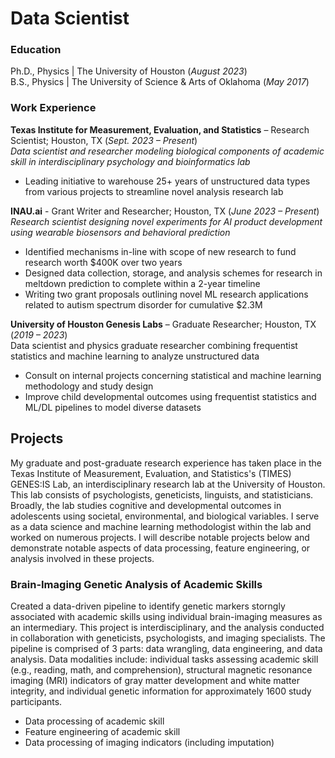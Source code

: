 # Data Scientist

### Education 
Ph.D., Physics | The University of Houston (_August 2023_)  
B.S., Physics | The University of Science & Arts of Oklahoma (_May 2017_)

### Work Experience
**Texas Institute for Measurement, Evaluation, and Statistics** – Research Scientist; Houston, TX (_Sept. 2023 – Present_)  
_Data scientist and researcher modeling biological components of academic skill in interdisciplinary psychology and bioinformatics lab_ 
-	Leading initiative to warehouse 25+ years of unstructured data types from various projects to streamline novel analysis research lab  

**INAU.ai** - Grant Writer and Researcher; Houston, TX (_June 2023 – Present_)  
_Research scientist designing novel experiments for AI product development using wearable biosensors and behavioral prediction_ 
-	Identified mechanisms in-line with scope of new research to fund research worth $400K over two years
-	Designed data collection, storage, and analysis schemes for research in meltdown prediction to complete within a 2-year timeline
-	Writing two grant proposals outlining novel ML research applications related to autism spectrum disorder for cumulative $2.3M  

**University of Houston Genesis Labs** – Graduate Researcher; Houston, TX (_2019 – 2023_)  
Data scientist and physics graduate researcher combining frequentist statistics and machine learning to analyze unstructured data
-	Consult on internal projects concerning statistical and machine learning methodology and study design
-	Improve child developmental outcomes using frequentist statistics and ML/DL pipelines to model diverse datasets 


## Projects
My graduate and post-graduate research experience has taken place in the Texas Institute of Measurement, Evaluation, and Statistics's (TIMES) GENES:IS Lab, an interdisciplinary research lab at the University of Houston. This lab consists of psychologists, geneticists, linguists, and statisticians. Broadly, the lab studies cognitive and developmental outcomes in adolescents using societal, environmental, and biological variables. I serve as a data science and machine learning methodologist within the lab and worked on numerous projects. I will describe notable projects below and demonstrate notable aspects of data processing, feature engineering, or analysis involved in these projects. 

### Brain-Imaging Genetic Analysis of Academic Skills
Created a data-driven pipeline to identify genetic markers storngly associated with academic skills using individual brain-imaging measures as an intermediary. This project is interdisciplinary, and the analysis conducted in collaboration with geneticists, psychologists, and imaging specialists. The pipeline is comprised of 3 parts: data wrangling, data engineering, and data analysis. Data modalities include: individual tasks assessing academic skill (e.g., reading, math, and comprehension), structural magnetic resonance imaging (MRI) indicators of gray matter development and white matter integrity, and individual genetic information for approximately 1600 study participants. 
- Data processing of academic skill
- Feature engineering of academic skill
- Data processing of imaging indicators (including imputation)

### 

